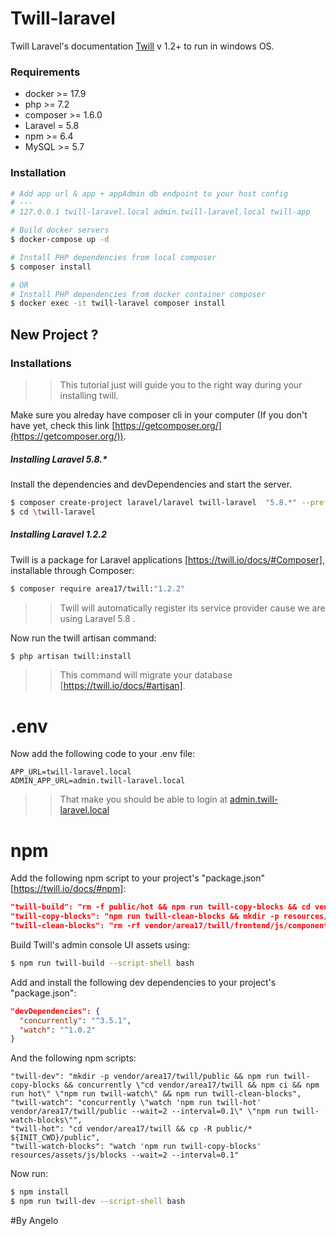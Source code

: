 # Twill-laravel
 Twill Laravel's documentation [Twill](https://twill.io/docs/) v 1.2+ to run in windows OS.
### Requirements
  - docker >= 17.9
  - php >= 7.2
  - composer >= 1.6.0
  - Laravel = 5.8
  - npm >= 6.4
  - MySQL >= 5.7
### Installation   
```sh
# Add app url & app + appAdmin db endpoint to your host config
# ---
# 127.0.0.1 twill-laravel.local admin.twill-laravel.local twill-app
``` 
```sh
# Build docker servers
$ docker-compose up -d
```

```sh
# Install PHP dependencies from local composer
$ composer install
```

```sh
# OR
# Install PHP dependencies from docker container composer
$ docker exec -it twill-laravel composer install
```
## New Project ?
### Installations
>>This tutorial just will guide you to the right way during your installing twill.

Make sure you alreday have composer cli in your computer (If you don't have yet, check this link [https://getcomposer.org/](https://getcomposer.org/)). 
##### Installing Laravel 5.8.*
Install the dependencies and devDependencies and start the server.
```sh
$ composer create-project laravel/laravel twill-laravel  "5.8.*" --prefer-dist
$ cd \twill-laravel
``` 
##### Installing Laravel 1.2.2  
Twill is a package for Laravel applications [https://twill.io/docs/#Composer], installable through Composer:
```sh
$ composer require area17/twill:"1.2.2" 
```  
>>Twill will automatically register its service provider cause we are using Laravel 5.8 .

Now run the twill artisan command:
```sh
$ php artisan twill:install
```
>>This command will migrate your database [https://twill.io/docs/#artisan].

# .env
Now  add the following code to your .env file:
```
APP_URL=twill-laravel.local
ADMIN_APP_URL=admin.twill-laravel.local
```
>>That make you should be able to login at [admin.twill-laravel.local](http://admin.twill-laravel.local/)
# npm 

Add the following npm script to your project's "package.json" [https://twill.io/docs/#npm]:
```json
"twill-build": "rm -f public/hot && npm run twill-copy-blocks && cd vendor/area17/twill && npm ci && npm run prod && cp -R public/* ${INIT_CWD}/public",
"twill-copy-blocks": "npm run twill-clean-blocks && mkdir -p resources/assets/js/blocks/* && cp -R resources/assets/js/blocks/* vendor/area17/twill/frontend/js/components/blocks/customs/",
"twill-clean-blocks": "rm -rf vendor/area17/twill/frontend/js/components/blocks/customs/"
```
Build Twill's admin console UI assets using:
```sh
$ npm run twill-build --script-shell bash
``` 
Add and install the following dev dependencies to your project's "package.json":
```json
"devDependencies": {
  "concurrently": "^3.5.1",
  "watch": "^1.0.2"
}
```
And the following npm scripts:
```
"twill-dev": "mkdir -p vendor/area17/twill/public && npm run twill-copy-blocks && concurrently \"cd vendor/area17/twill && npm ci && npm run hot\" \"npm run twill-watch\" && npm run twill-clean-blocks",
"twill-watch": "concurrently \"watch 'npm run twill-hot' vendor/area17/twill/public --wait=2 --interval=0.1\" \"npm run twill-watch-blocks\"",
"twill-hot": "cd vendor/area17/twill && cp -R public/* ${INIT_CWD}/public",
"twill-watch-blocks": "watch 'npm run twill-copy-blocks' resources/assets/js/blocks --wait=2 --interval=0.1"
```
Now run:
```sh
$ npm install
$ npm run twill-dev --script-shell bash
```
 #By Angelo
